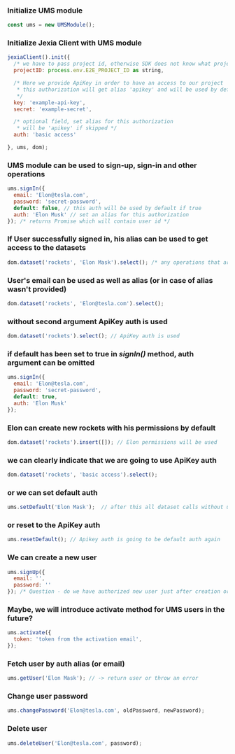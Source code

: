 ### Initialize UMS module
```javascript
const ums = new UMSModule();
```

### Initialize Jexia Client with UMS module
```javascript
jexiaClient().init({
  /* we have to pass project id, otherwise SDK does not know what project we are going to use */
  projectID: process.env.E2E_PROJECT_ID as string,

  /* Here we provide ApiKey in order to have an access to our project
   * this authorization will get alias 'apikey' and will be used by default
   */
  key: 'example-api-key',
  secret: 'example-secret',

  /* optional field, set alias for this authorization
   * will be 'apikey' if skipped */
  auth: 'basic access'

}, ums, dom);
```

### UMS module can be used to sign-up, sign-in and other operations
```javascript
ums.signIn({
  email: 'Elon@tesla.com',
  password: 'secret-password',
  default: false, // this auth will be used by default if true
  auth: 'Elon Musk' // set an alias for this authorization 
}); /* returns Promise which will contain user id */
```

### If User successfully signed in, his alias can be used to get access to the datasets
```javascript
dom.dataset('rockets', 'Elon Mask').select(); /* any operations that are allowed to Elon */
```

### User's email can be used as well as alias (or in case of alias wasn't provided)
```javascript
dom.dataset('rockets', 'Elon@tesla.com').select();
```

### without second argument ApiKey auth is used
```javascript
dom.dataset('rockets').select(); // ApiKey auth is used
```

### if default has been set to true in *signIn()* method, auth argument can be omitted
```javascript
ums.signIn({
  email: 'Elon@tesla.com',
  password: 'secret-password',
  default: true,
  auth: 'Elon Musk'
});
```

### Elon can create new rockets with his permissions by default
```javascript
dom.dataset('rockets').insert([]); // Elon permissions will be used
```

### we can clearly indicate that we are going to use ApiKey auth
```javascript
dom.dataset('rockets', 'basic access').select();
```

### or we can set default auth
```javascript
ums.setDefault('Elon Mask');  // after this all dataset calls without useAuth() will use Elon's auth
```

### or reset to the ApiKey auth
```javascript
ums.resetDefault(); // Apikey auth is going to be default auth again
```

### We can create a new user
```javascript
ums.signUp({
  email: '',
  password: ''
}); /* Question - do we have authorized new user just after creation or we need to sign in? */
```

### Maybe, we will introduce activate method for UMS users in the future?
```javascript
ums.activate({
  token: 'token from the activation email',
});
```

### Fetch user by auth alias (or email)
```javascript
ums.getUser('Elon Mask'); // -> return user or throw an error
```

### Change user password
```javascript
ums.changePassword('Elon@tesla.com', oldPassword, newPassword);
```

### Delete user 
```javascript
ums.deleteUser('Elon@tesla.com', password);
```

